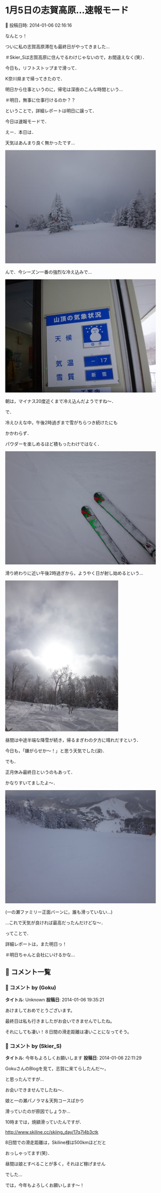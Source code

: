 # 1月5日の志賀高原…速報モード

📅 投稿日時: 2014-01-06 02:16:16

なんとっ！


ついに私の志賀高原滞在も最終日がやってきました…


＃Skier_Sは志賀高原に住んでるわけじゃないので，お間違えなく(笑）．





今日も，リフトストップまで滑って．


K奈川県まで帰ってきたので．


明日から仕事というのに，帰宅は深夜のこんな時間という…


＃明日，無事に仕事行けるのか？？





ということで，詳細レポートは明日に譲って．


今日は速報モードで．





えー．本日は．


天気はあんまり良く無かったです…




![43238e4933c1944c6bcb87ad2081f5a6.jpg](images/43238e4933c1944c6bcb87ad2081f5a6.jpg)




んで．今シーズン一番の強烈な冷え込みで…




![847a3f2e09a81af13eff54ffb838006b.jpg](images/847a3f2e09a81af13eff54ffb838006b.jpg)




朝は，マイナス20度近くまで冷え込んだようですね～．





で．


冷えひえな中，午後2時過ぎまで雪がちらつき続けたにも


かかわらず．


パウダーを楽しめるほど積もったわけではなく．




![39908dca1684fc872c58890bbf91d5ec.jpg](images/39908dca1684fc872c58890bbf91d5ec.jpg)




滑り終わりに近い午後2時過ぎから，ようやく日が射し始めるという…




![c55be246d33125e610a4a180f507fe6b.jpg](images/c55be246d33125e610a4a180f507fe6b.jpg)




昼間は中途半端な降雪が続き，帰るまぎわの夕方に晴れだすという．


今日も，「嫌がらせか～！」と思う天気でした(涙)．





でも．


正月休み最終日というのもあって．


かなりすいてましたよ～．




![45237f020cc8114b0a59c9b714f5d053.jpg](images/45237f020cc8114b0a59c9b714f5d053.jpg)




(一の瀬ファミリー正面バーンに，誰も滑っていない…)


…これで天気が良ければ最高だったんだけどな～．





ってことで．


詳細レポートは，また明日っ！


＃明日ちゃんと会社にいけるかな…

## 💬 コメント一覧

### 💬 コメント by (Goku)
**タイトル**: Unknown
**投稿日**: 2014-01-06 19:35:21

あけましておめでとうございます。



最終日は私も行きましたがお会いできませんでしたね。





それにしても凄い！８日間の滑走距離は凄いことになってそう。

### 💬 コメント by (Skier_S)
**タイトル**: 今年もよろしくお願いします
**投稿日**: 2014-01-06 22:11:29

GokuさんのBlogを見て，志賀に来てらしたんだ～，

と思ったんですが…

お会いできませんでしたね～．



娘と一の瀬パノラマ＆天狗コースばかり

滑っていたのが原因でしょうか…

10時までは，焼額滑っていたんですが．

http://www.skiline.cc/skiing_day/17q7l4b3ctk



8日間での滑走距離は，Skiline様は500kmほどだと

おっしゃってます(笑)．

昼間は娘とすべることが多く，それほど稼げません

でした…



では，今年もよろしくお願いします～！

